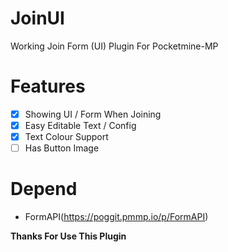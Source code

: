 # JoinUI
Working Join Form (UI) Plugin For Pocketmine-MP

# Features
- [x] Showing UI / Form When Joining
- [x] Easy Editable Text / Config
- [x] Text Colour Support
- [ ] Has Button Image

# Depend
- FormAPI(https://poggit.pmmp.io/p/FormAPI)

**Thanks For Use This Plugin**

